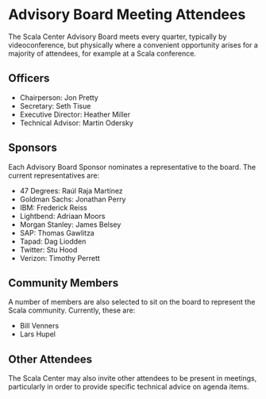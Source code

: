# Advisory Board Meeting Attendees

The Scala Center Advisory Board meets every quarter, typically by
videoconference, but physically where a convenient opportunity arises for a
majority of attendees, for example at a Scala conference.

## Officers

 - Chairperson: Jon Pretty
 - Secretary: Seth Tisue
 - Executive Director: Heather Miller
 - Technical Advisor: Martin Odersky

## Sponsors

Each Advisory Board Sponsor nominates a representative to the board. The
current representatives are:

 - 47 Degrees: Raúl Raja Martínez
 - Goldman Sachs: Jonathan Perry
 - IBM: Frederick Reiss
 - Lightbend: Adriaan Moors
 - Morgan Stanley: James Belsey
 - SAP: Thomas Gawlitza
 - Tapad: Dag Liodden
 - Twitter: Stu Hood
 - Verizon: Timothy Perrett

## Community Members

A number of members are also selected to sit on the board to represent the Scala
community. Currently, these are:

 - Bill Venners
 - Lars Hupel

## Other Attendees

The Scala Center may also invite other attendees to be present in meetings,
particularly in order to provide specific technical advice on agenda items.

